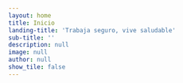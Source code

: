 ```yaml
---
layout: home
title: Inicio
landing-title: 'Trabaja seguro, vive saludable'
sub-title: ''
description: null
image: null
author: null
show_tile: false
---
```


